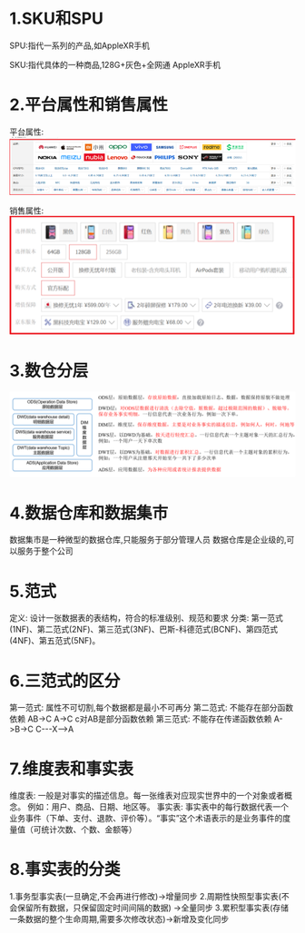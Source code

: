 # 1.SKU和SPU
SPU:指代一系列的产品,如AppleXR手机

SKU:指代具体的一种商品,128G+灰色+全网通 AppleXR手机

# 2.平台属性和销售属性
平台属性:
![](../pictures/平台属性.png)

销售属性:
![](../pictures/销售属性.png)

# 3.数仓分层
![](../pictures/数仓分层.png)


# 4.数据仓库和数据集市
数据集市是一种微型的数据仓库,只能服务于部分管理人员
数据仓库是企业级的,可以服务于整个公司

# 5.范式
定义:
    设计一张数据表的表结构，符合的标准级别、规范和要求
分类:
    第一范式(1NF)、第二范式(2NF)、第三范式(3NF)、巴斯-科德范式(BCNF)、第四范式(4NF)、第五范式(5NF)。 

# 6.三范式的区分
第一范式:
    属性不可切割,每个数据都是最小不可再分
第二范式:
    不能存在部分函数依赖
    AB->C
    A->C
    c对AB是部分函数依赖
第三范式:
    不能存在传递函数依赖
    A->B->C
    C---X-->A

# 7.维度表和事实表
维度表:
    一般是对事实的描述信息。每一张维表对应现实世界中的一个对象或者概念。    例如：用户、商品、日期、地区等。 
事实表:
    事实表中的每行数据代表一个业务事件（下单、支付、退款、评价等）。“事实”这个术语表示的是业务事件的度量值（可统计次数、个数、金额等）    


# 8.事实表的分类
1.事务型事实表(一旦确定,不会再进行修改)->增量同步
2.周期性快照型事实表(不会保留所有数据，只保留固定时间间隔的数据) ->全量同步
3.累积型事实表(存储一条数据的整个生命周期,需要多次修改状态)->新增及变化同步